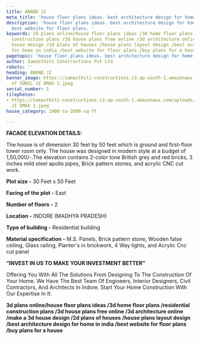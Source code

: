 ```yaml
---
title: ANAND JI
meta_title: 'house floor plans ideas. best architecture design for home in india. '
description: 'house floor plans ideas. best architecture design for home in india.
  best website for floor plans. '
keywords: 3d plans online/house floor plans ideas /3d home floor plans /residential
  construction plans /3d house plans free online /3d architecture online /make a 3d
  house design /2d plans of houses /house plans layout design /best architecture design
  for home in india /best website for floor plans /buy plans for a house
pagetopic: 'house floor plans ideas. best architecture design for home in india. '
author: Samasthiti Constructions Pvt Ltd
robots: ''
heading: ANAND JI
banner_image: https://samasthiti-constructions.s3.ap-south-1.amazonaws.com/uploads/Copy
  of SUNIL JI OMAX 1.jpeg
serial_number: 1
tilephotos:
- https://samasthiti-constructions.s3.ap-south-1.amazonaws.com/uploads/Copy of SUNIL
  JI OMAX 1.jpeg
house_category: 1000-to-2000-sq-ft

---
```

**FACADE ELEVATION DETAILS:**

The house is of dimension 30 feet by 50 feet which is ground and first-floor tower room only. The house was designed in modern style at a budget of 1,50,000/-.The elevation contains 2-color tone British grey and red bricks, 3 inches mild steel apollo pipes, Brick pattern stones, and acrylic CNC cut work.

**Plot size -** 30 Feet x 50 Feet

**Facing of the plot -** East

**Number of floors -** 2

**Location -** INDORE (MADHYA PRADESH)

**Type of building -** Residential building

**Material specification -** M.S. Panels, Brick pattern stone, Wooden false ceiling, Glass railing, Planter's in brickwork, 4 Way lights, and Acrylic Cnc cut panel

**“INVEST IN US TO MAKE YOUR INVESTMENT BETTER”**

Offering You With All The Solutions From Designing To The Construction Of Your Home. We Have The Best Team Of Engineers, Interior Designers, Civil Contractors, And Architects In Indore. Start Your Home Construction With Our Expertise In It.

**3d plans online/house floor plans ideas /3d home floor plans /residential construction plans /3d house plans free online /3d architecture online /make a 3d house design /2d plans of houses /house plans layout design /best architecture design for home in india /best website for floor plans /buy plans for a house**